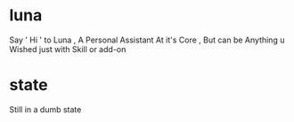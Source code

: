 # luna
Say  ' Hi '  to   Luna   , A Personal Assistant At it's Core , But can be Anything u Wished just with Skill or add-on

# state
Still in a dumb state

